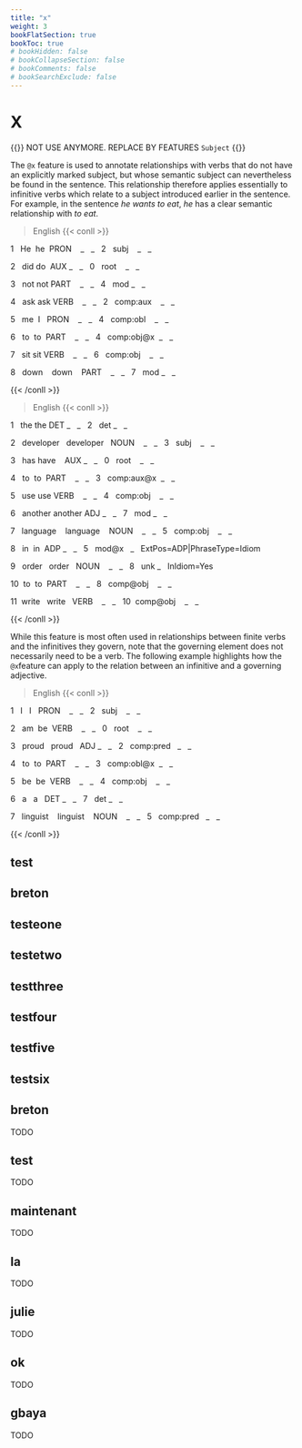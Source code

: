 ```yaml
---
title: "x"
weight: 3
bookFlatSection: true
bookToc: true
# bookHidden: false
# bookCollapseSection: false
# bookComments: false
# bookSearchExclude: false
---
```

# X

{{<hint danger>}}
NOT USE ANYMORE. REPLACE BY FEATURES `Subject`
{{</hint>}}


The `@x` feature is used to annotate relationships with verbs that do not have an explicitly marked subject, but whose semantic subject can nevertheless be found in the sentence. This relationship therefore applies essentially to infinitive verbs which relate to a subject introduced earlier in the sentence. For example, in the sentence *he wants to eat*, *he* has a clear semantic relationship with *to eat*.

> English
{{< conll >}}

1   He  he  PRON    _   _   2   subj    _   _

2   did do  AUX _   _   0   root    _   _

3   not not PART    _   _   4   mod _   _

4   ask ask VERB    _   _   2   comp:aux    _   _

5   me  I   PRON    _   _   4   comp:obl    _   _

6   to  to  PART    _   _   4   comp:obj@x  _   _

7   sit sit VERB    _   _   6   comp:obj    _   _

8   down    down    PART    _   _   7   mod _   _

{{< /conll >}}

> English
{{< conll >}}

1   the the DET _   _   2   det _   _

2   developer   developer   NOUN    _   _   3   subj    _   _

3   has have    AUX _   _   0   root    _   _

4   to  to  PART    _   _   3   comp:aux@x  _   _

5   use use VERB    _   _   4   comp:obj    _   _

6   another another ADJ _   _   7   mod _   _

7   language    language    NOUN    _   _   5   comp:obj    _   _

8   in  in  ADP _   _   5   mod@x   _   ExtPos=ADP|PhraseType=Idiom

9   order   order   NOUN    _   _   8   unk _   InIdiom=Yes

10  to  to  PART    _   _   8   comp@obj    _   _

11  write   write   VERB    _   _   10  comp@obj    _   _

{{< /conll >}}

While this feature is most often used in relationships between finite verbs and the infinitives they govern, note that the governing element does not necessarily need to be a verb. The following example highlights how the `@x`feature can apply to the relation between an infinitive and a governing adjective.

> English
{{< conll >}}

1   I   I   PRON    _   _   2   subj    _   _

2   am  be  VERB    _   _   0   root    _   _

3   proud   proud   ADJ _   _   2   comp:pred   _   _

4   to  to  PART    _   _   3   comp:obl@x  _   _

5   be  be  VERB    _   _   4   comp:obj    _   _

6   a   a   DET _   _   7   det _   _

7   linguist    linguist    NOUN    _   _   5   comp:pred   _   _

{{< /conll >}}
## test 



## breton 



## testeone 



## testetwo 



## testthree 



## testfour 



## testfive 



## testsix 



## breton

 TODO 


## test

 TODO 


## maintenant

 TODO 


## la

 TODO 


## julie

TODO 



## ok

TODO 



## gbaya

TODO 

